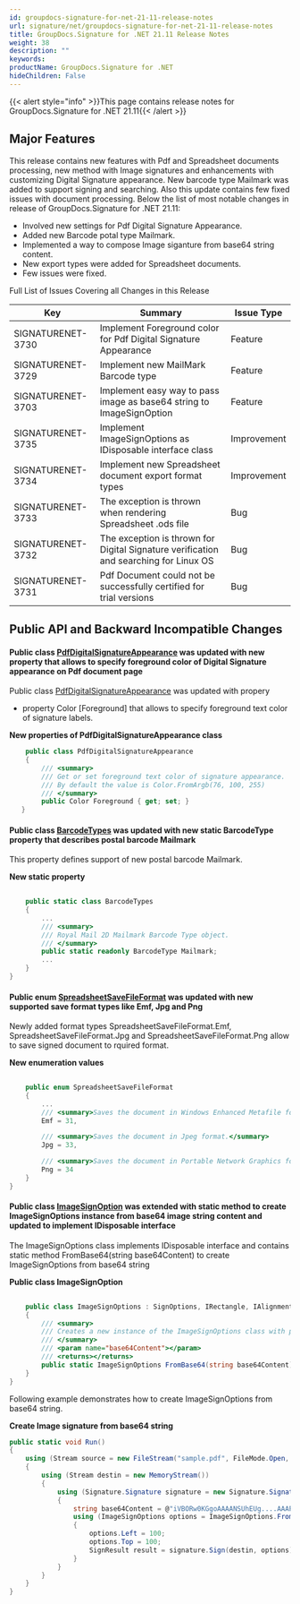 ```yaml
---
id: groupdocs-signature-for-net-21-11-release-notes
url: signature/net/groupdocs-signature-for-net-21-11-release-notes
title: GroupDocs.Signature for .NET 21.11 Release Notes
weight: 38
description: ""
keywords: 
productName: GroupDocs.Signature for .NET
hideChildren: False
---
```

{{< alert style="info" >}}This page contains release notes for GroupDocs.Signature for .NET 21.11{{< /alert >}}

## Major Features

This release contains new features with Pdf and Spreadsheet documents processing, new method with Image signatures and enhancements with customizing Digital Signature appearance. New barcode type Mailmark was added to support signing and searching. Also this update contains few fixed issues with document processing. Below the list of most notable changes in release of GroupDocs.Signature for .NET 21.11:

* Involved new settings for Pdf Digital Signature Appearance.
* Added new Barcode potal type Mailmark.
* Implemented a way to compose Image siganture from base64 string content.
* New export types were added for Spreadsheet documents.
* Few issues were fixed.

Full List of Issues Covering all Changes in this Release

| Key | Summary | Issue Type |
| --- | --- | --- |
| SIGNATURENET-3730 | Implement Foreground color for Pdf Digital Signature Appearance | Feature |
| SIGNATURENET-3729 | Implement new MailMark Barcode type | Feature |
| SIGNATURENET-3703 | Implement easy way to pass image as base64 string to ImageSignOption | Feature |
| SIGNATURENET-3735 | Implement ImageSignOptions as IDisposable interface class | Improvement |
| SIGNATURENET-3734 | Implement new Spreadsheet document export format types | Improvement |
| SIGNATURENET-3733 | The exception is thrown when rendering Spreadsheet .ods file | Bug |
| SIGNATURENET-3732 | The exception is thrown for Digital Signature verification and searching for Linux OS | Bug |
| SIGNATURENET-3731 | Pdf Document could not be successfully certified for trial versions | Bug |

## Public API and Backward Incompatible Changes

#### Public class [PdfDigitalSignatureAppearance](https://apireference.groupdocs.com/signature/net/groupdocs.signature.options.appearances/pdfdigitalsignatureappearance) was updated with new property that allows to specify foreground color of Digital Signature appearance on Pdf document page

Public class [PdfDigitalSignatureAppearance](https://apireference.groupdocs.com/signature/net/groupdocs.signature.options.appearances/pdfdigitalsignatureappearance) was updated with propery

* property Color [Foreground] that allows to specify foreground text color of signature labels.

**New properties of PdfDigitalSignatureAppearance class**

```csharp
    public class PdfDigitalSignatureAppearance
    {
        /// <summary>
        /// Get or set foreground text color of signature appearance.
        /// By default the value is Color.FromArgb(76, 100, 255)
        /// </summary>
        public Color Foreground { get; set; }
   }
```

#### Public class [BarcodeTypes](https://apireference.groupdocs.com/signature/net/groupdocs.signature.domain/barcodetypes) was updated with new static BarcodeType property that describes postal barcode Mailmark

This property defines support of new postal barcode Mailmark.

**New static property**

```csharp
    
    public static class BarcodeTypes
    {
        ...
        /// <summary>
        /// Royal Mail 2D Mailmark Barcode Type object.
        /// </summary>
        public static readonly BarcodeType Mailmark;
        ...
    }
}
```

#### Public enum [SpreadsheetSaveFileFormat](https://apireference.groupdocs.com/signature/net/groupdocs.signature.domain/spreadsheetsavefileformat) was updated with new supported save format types like Emf, Jpg and Png

Newly added format types SpreadsheetSaveFileFormat.Emf, SpreadsheetSaveFileFormat.Jpg and SpreadsheetSaveFileFormat.Png allow to save signed document to rquired format.

**New enumeration values**

```csharp
    
    public enum SpreadsheetSaveFileFormat
    {
        ...
        /// <summary>Saves the document in Windows Enhanced Metafile format.</summary>
        Emf = 31,

        /// <summary>Saves the document in Jpeg format.</summary>
        Jpg = 33,

        /// <summary>Saves the document in Portable Network Graphics format.</summary>
        Png = 34
    }
}
```

#### Public class [ImageSignOption](https://apireference.groupdocs.com/signature/net/groupdocs.signature.options/imagesignoptions) was extended with static method to create ImageSignOptions instance from base64 image string content and updated to implement IDisposable interface

The ImageSignOptions class implements IDisposable interface and contains static method FromBase64(string base64Content) to create ImageSignOptions from base64 string

**Public class ImageSignOption**

```csharp
    
    public class ImageSignOptions : SignOptions, IRectangle, IAlignment, IRotation, ITransparency, IDisposable
    {
        /// <summary>
        /// Creates a new instance of the ImageSignOptions class with predefined Image from Base64.
        /// </summary>
        /// <param name="base64Content"></param>
        /// <returns></returns>
        public static ImageSignOptions FromBase64(string base64Content);
    }
}
```

Following example demonstrates how to create ImageSignOptions from base64 string.

**Create Image signature from base64 string**

```csharp
public static void Run()
{
    using (Stream source = new FileStream("sample.pdf", FileMode.Open, FileAccess.Read))
    {
        using (Stream destin = new MemoryStream())
        {
            using (Signature.Signature signature = new Signature.Signature(source))
            {
                string base64Content = @"iVBORw0KGgoAAAANSUhEUg....AAAPoAAACSCAYAAABsS9cKAAAAGXRF";
                using (ImageSignOptions options = ImageSignOptions.FromBase64(base64Content))
                {
                    options.Left = 100;
                    options.Top = 100;
                    SignResult result = signature.Sign(destin, options);
                }
            }
        }
    }
}

```
